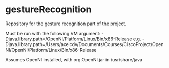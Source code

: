 gestureRecognition
==================

Repository for the gesture recognition part of the project.

Must be run with the following VM argument:
-Djava.library.path=<path-to-OpenNI>/OpenNI/Platform/Linux/Bin/x86-Release
e.g. -Djava.library.path=/Users/axelcdv/Documents/Courses/CiscoProject/OpenNI/OpenNI/Platform/Linux/Bin/x86-Release

Assumes OpenNI installed, with org.OpenNI.jar in /usr/share/java
